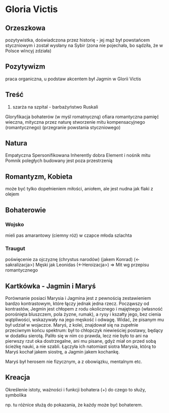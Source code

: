 # Gloria Victis
## Orzeszkowa
pozytywistka, doświadczona przez historię - jej mąż był powstańcem styczniowym i został wysłany na Sybir (zona nie pojechała, bo sądziła, że w Polsce wĩncyj zdziała)

## Pozytywizm
praca organiczna, u podstaw
akcentem był Jagmin w Glorii Victis
## Treść
1. szarża na szpital - barbażyństwo Ruskali

Gloryfikacja bohaterów (w myśl romatnyczną)
ofiara romantyczna
pamięć wieczna, mityczna przez naturę
stworzenie mitu kompensacyjnego (romantycznego) (przegranie powstania styczniowego)

## Natura
Empatyczna
Spersonifikowana
Inherently dobra
Element i nośnik mitu
Pomnik poległych budowany jest poza przestrzenią

## Romantyzm, Kobieta
może być tylko dopełnieniem miłości, aniołem, ale jest nudna jak flaki z olejem 
## Bohaterowie
### Wojsko
mieli pas amarantowy (ciemny róż) w czapce
młoda szlachta
### Traugut
poświęcenie za ojczyznę (chrystus narodów) (jakem Konrad) (<-sakralizacja>)
Męski jak Leonidas (<-Heroizacja>)
=> Mit wg przepisu romantycznego

## Kartkówka - Jagmin i Maryś
Porównanie posiaci Marysia i Jagmina jest z pewnością zestawieniem bardzo kontrastowym, które łączy jednak jedna rzecz. Począwszy od kontrastów, Jegmin jest chłopem z rodu okolicznego i majętnego (własność porośnięta bluszczem, pola żyzne, rumak), a rysy i kszałty jego, bez cienia wątpliwości, wskazywały na jego męskość i odwagę. Widać, że pisanym mu był udział w wojaczce. Maryś, z kolei, znajdował się na zupełnie przeciwnym końcu spektrum: był to chłopczyk niewieściej postawy, będący w dodatku sierotą. Paliło się w nim co prawda, lecz nie było to ani na pierwszy rzut oka dostrzegalne, ani mu pisane, gdyż miał on przed sobą ścieżkę nauki, a nie szabli. Łączyła ich natomiast siotra Marysia, którą to Maryś kochał jakem siostrę, a Jagmin jakem kochankę.

Maryś był herosem nie fizycznym, a z obowiązku, mentalnym etc.

## Kreacja
Określenie istoty, ważności i funkcji bohatera
(+) do czego to służy, symbolika

np. tu różnice służą do pokazania, że każdy może być bohaterem.